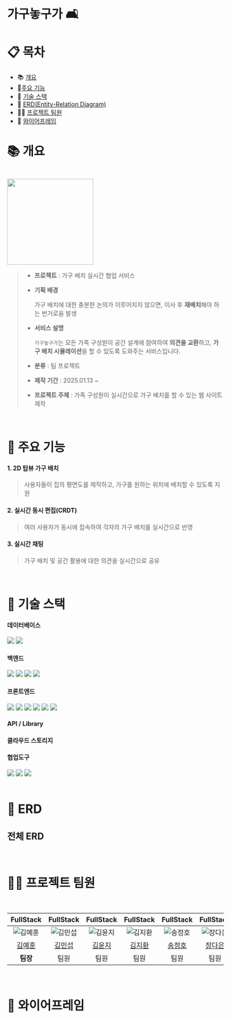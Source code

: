 # 가구놓구가 🛋️
# :clipboard: 목차

- :books: <a href="#outline">개요</a>
- 📌<a href="#function">주요 기능</a>
- :wrench: <a href="#tech">기술 스택</a>
- :scroll: <a href="#erd">ERD(Entity-Relation Diagram)</a>
- 💁‍♂️ <a href="#team">프로젝트 팀원</a>
- :bookmark_tabs: <a href="#frame">와이어프레임</a>
  

# :books: <a name="outline">개요</a>
<br/>
<img src="https://github.com/user-attachments/assets/09a0d908-bce8-4b56-9e88-b798a466525d" width=200/>

> - **프로젝트** : 가구 배치 실시간 협업 서비스
>
> - **기획 배경**
>
>   가구 배치에 대한 충분한 논의가 이루어지지 않으면, 이사 후 **재배치**해야 하는 번거로움 발생
>
> - **서비스 설명**
>
>   `가구놓구가`는 모든 가족 구성원이 공간 설계에 참여하여 **의견을 교환**하고, **가구 배치 시뮬레이션**을 할 수 있도록 도와주는 서비스입니다.
>    
> - **분류** : 팀 프로젝트
>
> - **제작 기간** : 2025.01.13 ~ 
>
> - **프로젝트 주제** : 가족 구성원이 실시간으로 가구 배치를 할 수 있는 웹 사이트 제작

<br/>

# 📌 <a name="function">주요 기능</a>
<h4>1. 2D 탑뷰 가구 배치</h4>

> 사용자들이 집의 평면도를 제작하고, 가구를 원하는 위치에 배치할 수 있도록 지원
<h4>2. 실시간 동시 편집(CRDT)</h4>

> 여러 사용자가 동시에 접속하여 각자의 가구 배치를 실시간으로 반영
<h4>3. 실시간 채팅</h4>

> 가구 배치 및 공간 활용에 대한 의견을 실시간으로 공유
<br/>

# :wrench: <a name="tech">기술 스택</a>
<h4>데이터베이스</h4>
<div align="left">
   <img src="https://img.shields.io/badge/mysql-4479A1?style=for-the-badge&logo=mysql&logoColor=white">
   <img src="https://img.shields.io/badge/Redis-DC382D?style=for-the-badge&logo=redis&logoColor=white" />
</div> 
<h4>백엔드</h4>
<div align="left">
    <img src="https://img.shields.io/badge/JAVA-007396?style=for-the-badge&logo=Java&logoColor=white"/>
     <img src="https://img.shields.io/badge/Spring Boot-6DB33F?style=for-the-badge&logo=springboot&logoColor=white" />
    <img src="https://img.shields.io/badge/Spring Security-6DB33F?style=for-the-badge&logo=springsecurity&logoColor=white" />
    <img src="https://img.shields.io/badge/MyBatis-232F3E?style=for-the-badge&logo=mybatis&logoColor=white" />
</div>
</div> 
<h4>프론트엔드</h4>
<div align="left">
  <img src="https://img.shields.io/badge/vue.js-4FC08D?style=for-the-badge&logo=vuedotjs&logoColor=white">
   <img src="https://img.shields.io/badge/HTML5-E34F26?style=for-the-badge&logo=HTML5&logoColor=white"/>
   <img src="https://img.shields.io/badge/CSS3-1572B6?style=for-the-badge&logo=CSS3&logoColor=white"/>
     <img src="https://img.shields.io/badge/JAVASCRIPT-F7DF1E?style=for-the-badge&logo=javascript&logoColor=white"/>
   <img src="https://img.shields.io/badge/bootstrap-7952B3?style=for-the-badge&logo=bootstrap&logoColor=white" />
     <img src="https://img.shields.io/badge/Axios-5A29E4?style=for-the-badge&logo=axios&logoColor=white">
</div>
<h4>API / Library</h4>

</div>
<h4>클라우드 스토리지</h4>

<h4>협업도구</h4>
<div align="left">
<img src="https://img.shields.io/badge/gitlab-FC6D26?style=for-the-badge&logo=gitlab&logoColor=white" />
<img src="https://img.shields.io/badge/Jira-0052CC?style=for-the-badge&logo=jirasoftware&logoColor=white" />
<img src="https://img.shields.io/badge/Notion-000000?style=for-the-badge&logo=Notion&logoColor=white" />

</div><br/>

# :scroll: <a name="erd">ERD</a>

## 전체 ERD

<br/>

# 💁‍♂️ <a name="team"> 프로젝트 팀원</a>
<div><br/>

|FullStack|FullStack|FullStack|FullStack|FullStack|FullStack|
|:---:|:---:|:---:|:---:|:---:|:---:|
| ![김예훈](https://github.com/user-attachments/assets/fe80a4ce-f9f2-478f-bcdb-bb9f5a64d64c) | ![김민섭](https://github.com/user-attachments/assets/79eb479e-218a-431a-83d8-bacdf637b086)| ![김윤지](https://github.com/user-attachments/assets/d71f573b-dd2b-4c96-ae3d-b6ffa9f674b7)| ![김지환](https://github.com/user-attachments/assets/bf94648c-a9c0-451a-91ef-749d5e72447f)| ![송정호](https://github.com/user-attachments/assets/df4aefe3-e86c-4f19-a8b3-127bdaa7b214)| ![장다은](https://github.com/user-attachments/assets/21692154-d943-4e75-bdf3-c320a57dded4) |
|[김예훈](https://github.com/yewon-Noh)|[김민섭](https://github.com/SeongHo-C)|[김윤지](https://github.com/SeongHo-C)|[김지환](https://github.com/SeongHo-C)|[송정호](https://github.com/SeongHo-C)|[장다은](https://github.com/SeongHo-C)|
|**팀장**|팀원|팀원|팀원|팀원|팀원|

</div><br/>

# :bookmark_tabs: <a name="frame">와이어프레임</a>
<br/>

